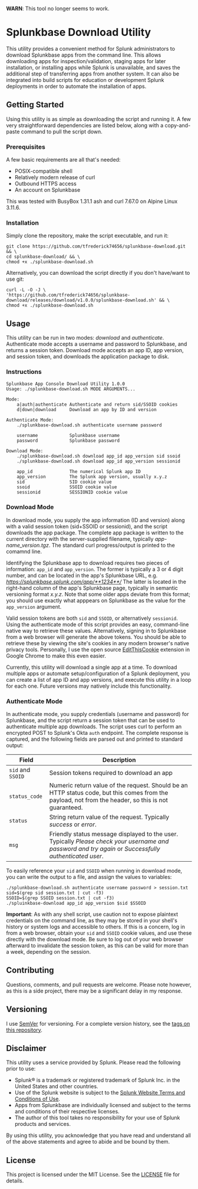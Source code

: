 **WARN**: This tool no longer seems to work.

# Splunkbase Download Utility

This utility provides a convenient method for Splunk administrators to download Splunkbase apps from the command line. This allows downloading apps for inspection/validation, staging apps for later installation, or installing apps while Splunk is unavailable, and saves the additional step of transferring apps from another system. It can also be integrated into build scripts for education or development Splunk deployments in order to automate the installation of apps.

## Getting Started

Using this utility is as simple as downloading the script and running it. A few very straightforward dependencies are listed below, along with a copy-and-paste command to pull the script down.

### Prerequisites

A few basic requirements are all that's needed:

 - POSIX-compatible shell
 - Relatively modern release of curl
 - Outbound HTTPS access
 - An account on Splunkbase

This was tested with BusyBox 1.31.1 ash and curl 7.67.0 on Alpine Linux 3.11.6.

### Installation

Simply clone the repository, make the script executable, and run it:

```
git clone https://github.com/tfrederick74656/splunkbase-download.git && \
cd splunkbase-download/ && \
chmod +x ./splunkbase-download.sh
```

Alternatively, you can download the script directly if you don't have/want to use git:

```
curl -L -O -J \
'https://github.com/tfrederick74656/splunkbase-download/releases/download/v1.0.0/splunkbase-download.sh' && \
chmod +x ./splunkbase-download.sh
```

## Usage

This utility can be run in two modes: *download* and *authenticate*. Authenticate mode accepts a username and password to Splunkbase, and returns a session token. Download mode accepts an app ID, app version, and session token, and downloads the application package to disk. 

### Instructions

```
Splunkbase App Console Download Utility 1.0.0
Usage: ./splunkbase-download.sh MODE ARGUMENTS...

Mode:
	a|auth|authenticate	Authenticate and return sid/SSOID cookies
	d|down|download		Download an app by ID and version

Authenticate Mode:
	./splunkbase-download.sh authenticate username password

	username			Splunkbase username
	password			Splunkbase password

Download Mode:
	./splunkbase-download.sh download app_id app_version sid ssoid
	./splunkbase-download.sh download app_id app_version sessionid

	app_id				The numerical Splunk app ID
	app_version			The Splunk app version, usually x.y.z
	sid					SID cookie value
	ssoid				SSOID cookie value
	sessionid			SESSIONID cookie value
```

### Download Mode

In download mode, you supply the app information (ID and version) along with a valid session token (sid+SSOID or sessionid), and the script downloads the app package. The complete app package is written to the current directory with the server-supplied filename, typically *app-name_version.tgz*. The standard curl progress/output is printed to the comamnd line.

Identifying the Splunkbase app to download requires two pieces of information: `app_id` and `app_version`. The former is typically a 3 or 4 digit number, and can be located in the app's Splunkbase URL, e.g. *https://splunkbase.splunk.com/app/**1234**/* The latter is located in the right-hand column of the app's Splunkbase page, typically in semantic versioning format *x.y.z*. Note that some older apps deviate from this format; you should use exactly what apppears on Splunkbase as the value for the `app_version` argument.

Valid session tokens are both `sid` and `SSOID`, or alternatively `sessionid`. Using the authenticate mode of this script provides an easy, command-line native way to retrieve these values. Alternatively, signing in to Splunkbase from a web browser will generate the above tokens. You should be able to retrieve these by viewing the site's cookies in any modern browser's native privacy tools. Personally, I use the open source [EditThisCookie](http://www.editthiscookie.com/) extension in Google Chrome to make this even easier.

Currently, this utility will download a single app at a time. To download multiple apps or automate setup/configuration of a Splunk deployment, you can create a list of app ID and app versions, and execute this utility in a loop for each one. Future versions may natively include this functionality.

### Authenticate Mode

In authenticate mode, you supply credentials (username and password) for Splunkbase, and the script return a session token that can be used to authenticate multiple app downloads. The script uses curl to perform an encrypted POST to Splunk's Okta `auth` endpoint. The complete response is captured, and the following fields are parsed out and printed to standard output:

|Field|Description|
|--|--|
|`sid` and `SSOID`|Session tokens required to download an app|
|`status_code`|Numeric return value of the request. Should be an HTTP status code, but this comes from the payload, not from the header, so this is not guaranteed.|
|`status`|String return value of the request. Typically *success* or *error*.|
|`msg`|Friendly status message displayed to the user. Typically *Please check your username and password and try again* or *Successfully authenticated user*.|

To easily reference your `sid` and `SSOID` when running in download mode, you can write the output to a file, and assign the values to variables:

```
./splunkbase-download.sh authenticate username password > session.txt
sid=$(grep sid session.txt | cut -f3)
SSOID=$(grep SSOID session.txt | cut -f3)
./spluinkbase-download app_id app_version $sid $SSOID
```

**Important**: As with any shell script, use caution not to expose plaintext credentials on the command line, as they may be stored in your shell's history or system logs and accessible to others. If this is a concern, log in from a web browser, obtain your `sid` and `SSOID` cookie values, and use these directly with the download mode. Be sure to log out of your web browser afterward to invalidate the session token, as this can be valid for more than a week, depending on the session. 

## Contributing

Questions, comments, and pull requests are welcome. Please note however, as this is a side project, there may be a significant delay in my response.

## Versioning

I use [SemVer](https://semver.org/) for versioning. For a complete version history, see the [tags on this repository](https://github.com/tfrederick74656/splunkbase-download/tags).

## Disclaimer

This utility uses a service provided by Splunk. Please read the following prior to use:

 - Splunk® is a trademark or registered trademark of Splunk Inc. in the United States and other countries.
 - Use of the Splunk website is subject to the [Splunk Website Terms and Conditions of Use](https://www.splunk.com/view/SP-CAAAAAH).
 - Apps from Splunkbase are individually licensed and subject to the terms and conditions of their respective licenses.
 - The author of this tool takes no responsibility for your use of Splunk products and services.
 
By using this utility, you acknowledge that you have read and understand all of the above statements and agree to abide and be bound by them.

## License

This project is licensed under the MIT License. See the [LICENSE](LICENSE) file for details.
